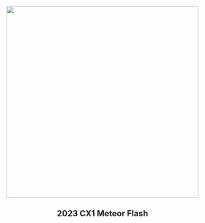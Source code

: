 
<p align="center"><img src="https://apod.nasa.gov/apod/image/2302/gijsDSC_1917(2x3)800px.jpg" width="500" height="500"></p>
<h2 align="center"> 2023 CX1 Meteor Flash </h2>
